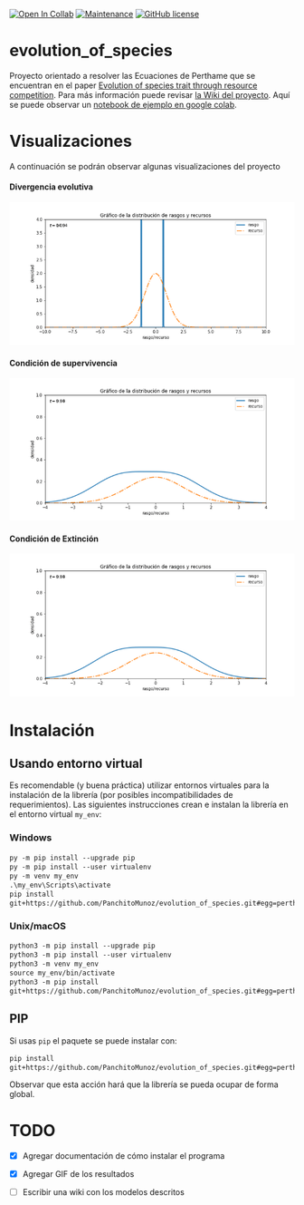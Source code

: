 [![Open In Collab](https://colab.research.google.com/assets/colab-badge.svg)](https://colab.research.google.com/drive/12eInXV0C5Cep8h0PWgh2WxzGKr96NYfa?usp=sharing)
[![Maintenance](https://img.shields.io/badge/Maintained%3F-no-red.svg)](https://bitbucket.org/lbesson/ansi-colors)
[![GitHub license](https://img.shields.io/github/license/Naereen/StrapDown.js.svg)](https://github.com/PanchitoMunoz/evolution_of_species/blob/master/LICENSE.md)

# evolution_of_species

Proyecto orientado a resolver las Ecuaciones de Perthame que se encuentran en el paper [Evolution of species trait through resource competition](https://link.springer.com/article/10.1007/s00285-011-0447-z). Para más información puede revisar [la Wiki del proyecto](https://github.com/PanchitoMunoz/evolution_of_species/wiki). Aquí se puede observar un [notebook de ejemplo en google colab](https://colab.research.google.com/drive/12eInXV0C5Cep8h0PWgh2WxzGKr96NYfa?usp=sharing).

# Visualizaciones

A continuación se podrán observar algunas visualizaciones del proyecto

#### Divergencia evolutiva
![Divergencia evolutiva](https://github.com/PanchitoMunoz/evolution_of_species/blob/master/gifs/div_evol.gif)

#### Condición de supervivencia
![Condición de supervivencia](https://github.com/PanchitoMunoz/evolution_of_species/blob/master/gifs/supervivencia.gif)

#### Condición de Extinción
![Condición de Extinción](https://github.com/PanchitoMunoz/evolution_of_species/blob/master/gifs/extincion.gif)

# Instalación

## Usando entorno virtual
Es recomendable (y buena práctica) utilizar entornos virtuales para la instalación de la librería (por posibles incompatibilidades de requerimientos). Las siguientes instrucciones crean e instalan la librería en el entorno virtual `my_env`:

### Windows
```
py -m pip install --upgrade pip
py -m pip install --user virtualenv
py -m venv my_env
.\my_env\Scripts\activate
pip install git+https://github.com/PanchitoMunoz/evolution_of_species.git#egg=perthame_pde
```
### Unix/macOS
```
python3 -m pip install --upgrade pip
python3 -m pip install --user virtualenv
python3 -m venv my_env
source my_env/bin/activate
python3 -m pip install git+https://github.com/PanchitoMunoz/evolution_of_species.git#egg=perthame_pde
```

## PIP
Si usas `pip` el paquete se puede instalar con:
```
pip install git+https://github.com/PanchitoMunoz/evolution_of_species.git#egg=perthame_pde
```
Observar que esta acción hará que la librería se pueda ocupar de forma global.

# TODO

* [X] Agregar documentación de cómo instalar el programa
* [X] Agregar GIF de los resultados
* [ ] Escribir una wiki con los modelos descritos

